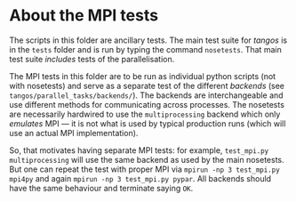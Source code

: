 About the MPI tests
===================

The scripts in this folder are ancillary tests. The main test suite for _tangos_ is in the `tests` folder and is run by typing the command `nosetests`. That main test suite *includes* tests of the parallelisation. 

The MPI tests in this folder are to be run as individual python scripts (not with nosetests) and serve as a separate test of the different _backends_ (see `tangos/parallel_tasks/backends/`). The backends are interchangeable and use different methods for communicating across processes. The nosetests are necessarily hardwired to use the `multiprocessing` backend which only _emulates_ MPI — it is not what is used by typical production runs (which will use an actual MPI implementation).
 
So, that motivates having separate  MPI tests: for example, `test_mpi.py multiprocessing` will use the same backend as used by the main nosetests. But one can repeat the test with proper MPI via `mpirun -np 3 test_mpi.py mpi4py` and again `mpirun -np 3 test_mpi.py pypar`. All backends should have the same behaviour and terminate saying `OK`.